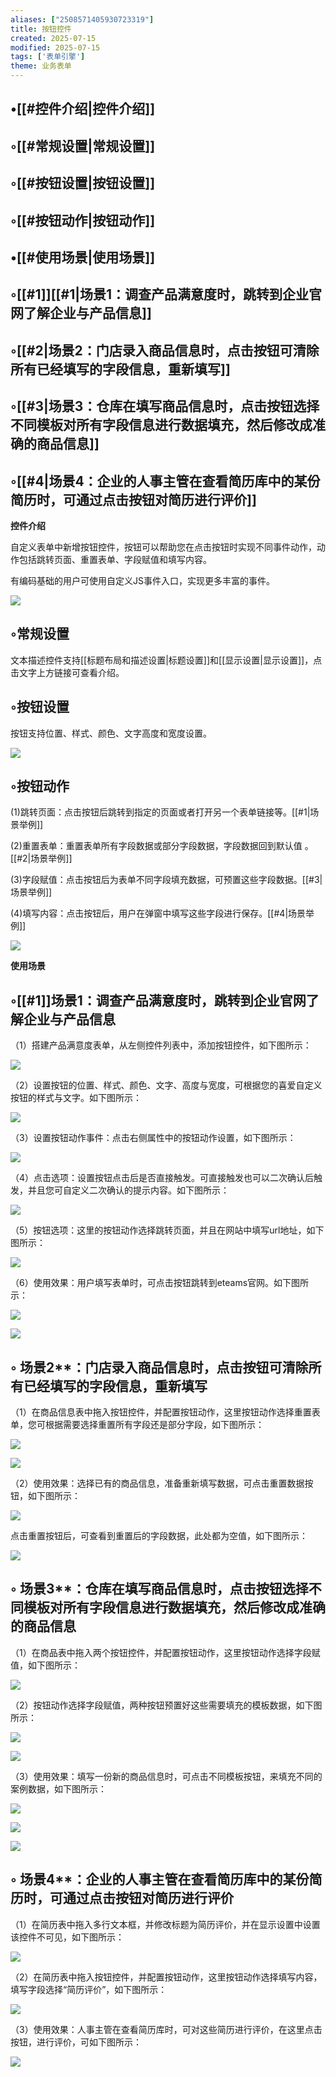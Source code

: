 ```yaml
---
aliases: ["2508571405930723319"]
title: 按钮控件
created: 2025-07-15
modified: 2025-07-15
tags: ['表单引擎']
theme: 业务表单
---
```


## •[[#控件介绍|控件介绍]]

## ◦[[#常规设置|常规设置]]

## ◦[[#按钮设置|按钮设置]]

## ◦[[#按钮动作|按钮动作]]

## •[[#使用场景|使用场景]]

## ◦[[#1]][[#1|场景1：调查产品满意度时，跳转到企业官网了解企业与产品信息]]

## ◦[[#2|场景2：门店录入商品信息时，点击按钮可清除所有已经填写的字段信息，重新填写]]

## ◦[[#3|场景3：仓库在填写商品信息时，点击按钮选择不同模板对所有字段信息进行数据填充，然后修改成准确的商品信息]]

## ◦[[#4|场景4：企业的人事主管在查看简历库中的某份简历时，可通过点击按钮对简历进行评价]]

**控件介绍**

自定义表单中新增按钮控件，按钮可以帮助您在点击按钮时实现不同事件动作，动作包括跳转页面、重置表单、字段赋值和填写内容。

有编码基础的用户可使用自定义JS事件入口，实现更多丰富的事件。

![](https://myhelpdoc.oss-cn-heyuan.aliyuncs.com/mdimages/8b277f6c06ad2406d94fcfe588576938.jpg)

## ◦常规设置

文本描述控件支持[[标题布局和描述设置|标题设置]]和[[显示设置|显示设置]]，点击文字上方链接可查看介绍。

## ◦按钮设置

按钮支持位置、样式、颜色、文字高度和宽度设置。

![](https://myhelpdoc.oss-cn-heyuan.aliyuncs.com/mdimages/eed201f138a495a19f34e3bd7280e952.jpg)

## ◦按钮动作

(1)跳转页面：点击按钮后跳转到指定的页面或者打开另一个表单链接等。[[#1|场景举例]]

(2)重置表单：重置表单所有字段数据或部分字段数据，字段数据回到默认值 。[[#2|场景举例]]

(3)字段赋值：点击按钮后为表单不同字段填充数据，可预置这些字段数据。[[#3|场景举例]]

(4)填写内容：点击按钮后，用户在弹窗中填写这些字段进行保存。[[#4|场景举例]]

![](https://myhelpdoc.oss-cn-heyuan.aliyuncs.com/mdimages/a329cd9fec2afe18d35cba14df142ec7.jpg)

**使用场景**

## ◦[[#1]]场景1：调查产品满意度时，跳转到企业官网了解企业与产品信息

（1）搭建产品满意度表单，从左侧控件列表中，添加按钮控件，如下图所示：

![](https://myhelpdoc.oss-cn-heyuan.aliyuncs.com/mdimages/dbb8df41a97935406bc6f6322ee6f121.jpg)

（2）设置按钮的位置、样式、颜色、文字、高度与宽度，可根据您的喜爱自定义按钮的样式与文字。如下图所示：

![](https://myhelpdoc.oss-cn-heyuan.aliyuncs.com/mdimages/ddda7540cf028ff323d425c2e4b2de59.jpg)

（3）设置按钮动作事件：点击右侧属性中的按钮动作设置，如下图所示：

![](https://myhelpdoc.oss-cn-heyuan.aliyuncs.com/mdimages/8529a47c4f5d9e5fcee6d74a42d284cc.jpg)

（4）点击选项：设置按钮点击后是否直接触发。可直接触发也可以二次确认后触发，并且您可自定义二次确认的提示内容。如下图所示：

![](https://myhelpdoc.oss-cn-heyuan.aliyuncs.com/mdimages/60c980ee79c3ec0bcba0851974480106.jpg)

（5）按钮选项：这里的按钮动作选择跳转页面，并且在网站中填写url地址，如下图所示：

![](https://myhelpdoc.oss-cn-heyuan.aliyuncs.com/mdimages/45b73cee0d59e8b65c28e5665b76e995.jpg)

（6）使用效果：用户填写表单时，可点击按钮跳转到eteams官网。如下图所示：

![](https://myhelpdoc.oss-cn-heyuan.aliyuncs.com/mdimages/5bc05c2be7e57e9506bd5df77e6d094f.jpg)

![](https://myhelpdoc.oss-cn-heyuan.aliyuncs.com/mdimages/55b355dbc3c474033a3856571366051b.jpg)

## ◦ 场景2**：门店录入商品信息时，点击按钮可清除所有已经填写的字段信息，重新填写

（1）在商品信息表中拖入按钮控件，并配置按钮动作，这里按钮动作选择重置表单，您可根据需要选择重置所有字段还是部分字段，如下图所示：

![](https://myhelpdoc.oss-cn-heyuan.aliyuncs.com/mdimages/7912b40e57c99eaa6578d599ac1c0ca1.jpg)

![](https://myhelpdoc.oss-cn-heyuan.aliyuncs.com/mdimages/32f791b98d0abd61a1bb13daa2726d2a.jpg)

（2）使用效果：选择已有的商品信息，准备重新填写数据，可点击重置数据按钮，如下图所示：

![](https://myhelpdoc.oss-cn-heyuan.aliyuncs.com/mdimages/1f7e80d47f6086be648b536c7b47ca43.jpg)

点击重置按钮后，可查看到重置后的字段数据，此处都为空值，如下图所示：

![](https://myhelpdoc.oss-cn-heyuan.aliyuncs.com/mdimages/f797939c68f30a87d54d82872cee6f92.jpg)

## ◦ 场景3**：仓库在填写商品信息时，点击按钮选择不同模板对所有字段信息进行数据填充，然后修改成准确的商品信息

（1）在商品表中拖入两个按钮控件，并配置按钮动作，这里按钮动作选择字段赋值，如下图所示：

![](https://myhelpdoc.oss-cn-heyuan.aliyuncs.com/mdimages/d2d7edb26898497a9688a5697e034bea.jpg)

（2）按钮动作选择字段赋值，两种按钮预置好这些需要填充的模板数据，如下图所示：

![](https://myhelpdoc.oss-cn-heyuan.aliyuncs.com/mdimages/f102352abebd49a19c4fc1df885d061d.jpg)

![](https://myhelpdoc.oss-cn-heyuan.aliyuncs.com/mdimages/11501732d297d3e09d36ef1f8c389d6a.jpg)

（3）使用效果：填写一份新的商品信息时，可点击不同模板按钮，来填充不同的案例数据，如下图所示：

![](https://myhelpdoc.oss-cn-heyuan.aliyuncs.com/mdimages/9c658acccaa49a71e33efd165a807e43.jpg)

![](https://myhelpdoc.oss-cn-heyuan.aliyuncs.com/mdimages/f2965006af66199f6ee31f95171c28db.jpg)

![](https://myhelpdoc.oss-cn-heyuan.aliyuncs.com/mdimages/56ed6fc93d27948ba33c9ecfa1b97f58.jpg)

## ◦ 场景4**：企业的人事主管在查看简历库中的某份简历时，可通过点击按钮对简历进行评价

（1）在简历表中拖入多行文本框，并修改标题为简历评价，并在显示设置中设置该控件不可见，如下图所示：

![](https://myhelpdoc.oss-cn-heyuan.aliyuncs.com/mdimages/abdf32528f8e09a0417349d4b585ef8d.jpg)

（2）在简历表中拖入按钮控件，并配置按钮动作，这里按钮动作选择填写内容，填写字段选择“简历评价”，如下图所示：

![](https://myhelpdoc.oss-cn-heyuan.aliyuncs.com/mdimages/acd0462ba4e9db66c6ca6871d2d4ddf9.jpg)

（3）使用效果：人事主管在查看简历库时，可对这些简历进行评价，在这里点击按钮，进行评价，可如下图所示：

![](https://myhelpdoc.oss-cn-heyuan.aliyuncs.com/mdimages/d44e65a384211231d893af79133602b4.jpg)

